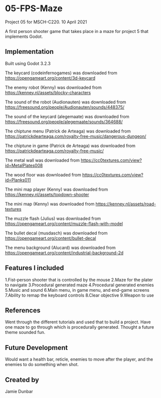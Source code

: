 # 05-FPS-Maze
Project 05 for MSCH-C220. 10 April 2021

A first person shooter game that takes place in a maze for 
project 5 that implements Godot.

## Implementation
Built using Godot 3.2.3

The keycard (codeinfernogames) was downloaded from
https://opengameart.org/content/3d-keycard

The enemy robot (Kenny) was downloaded from
https://kenney.nl/assets/blocky-characters

The sound of the robot (Audionauten) was downloaded from
https://freesound.org/people/Audionauten/sounds/448375/

The sound of the keycard (alegemaate) was downloaded from
https://freesound.org/people/alegemaate/sounds/364688/

The chiptune menu (Patrick de Arteaga) was downloaded from
https://patrickdearteaga.com/royalty-free-music/dangerous-dungeon/

The chiptune in game (Patrick de Arteaga) was downloaded from
https://patrickdearteaga.com/royalty-free-music/

The metal wall was downloaded from
https://cc0textures.com/view?id=MetalPlates008

The wood floor was downloaded from
https://cc0textures.com/view?id=Planks011

The mini map player (Kenny) was downloaded from
https://kenney.nl/assets/topdown-shooter

The mini map (Kenny) was downloaded from
https://kenney.nl/assets/road-textures

The muzzle flash (Julius) was downloaded from
https://opengameart.org/content/muzzle-flash-with-model

The bullet decal (musdasch) was downloaded from
https://opengameart.org/content/bullet-decal

The menu background (Alucard) was downloaded from
https://opengameart.org/content/industrial-background-2d

## Features I included
1.Fist-person shooter that is controlled by the mouse
2.Maze for the plater to navigate
3.Procedural generated maze
4.Procedural generated enemies
5.Music and sound
6.Main menu, in game menu, and end-game screens
7.Ability to remap the keyboard controls
8.Clear objective
9.Weapon to use

## References
Went through the different tutorials and used that to build a project.
Have one maze to go through which is procedurally generated. Thought 
a future theme sounded fun.

## Future Development
Would want a health bar, reticle, enemies to move after the player, and 
the enemies to do something when shot.

## Created by
Jamie Dunbar


